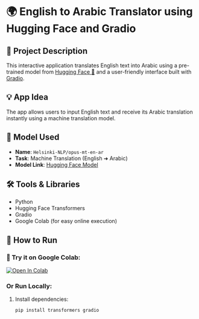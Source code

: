 # 🌍 English to Arabic Translator using Hugging Face and Gradio

## 📌 Project Description
This interactive application translates English text into Arabic using a pre-trained model from [Hugging Face 🤗](https://huggingface.co/) and a user-friendly interface built with [Gradio](https://gradio.app/).

## 💡 App Idea
The app allows users to input English text and receive its Arabic translation instantly using a machine translation model.

## 🧠 Model Used
- **Name**: `Helsinki-NLP/opus-mt-en-ar`
- **Task**: Machine Translation (English ➜ Arabic)
- **Model Link**: [Hugging Face Model](https://huggingface.co/Helsinki-NLP/opus-mt-en-ar)

## 🛠️ Tools & Libraries
- Python
- Hugging Face Transformers
- Gradio
- Google Colab (for easy online execution)

## 🚀 How to Run

### 🔗 Try it on Google Colab:
[![Open In Colab](https://colab.research.google.com/assets/colab-badge.svg)](https://colab.research.google.com/drive/1Jt7Pwuy4mk8z0dPzZc9iNsyOysZ4QzYk?usp=sharing)

### Or Run Locally:
1. Install dependencies:
   ```bash
   pip install transformers gradio
